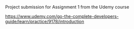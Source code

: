 Project submission for Assignment 1 from the Udemy course

https://www.udemy.com/go-the-complete-developers-guide/learn/practice/9178/introduction

